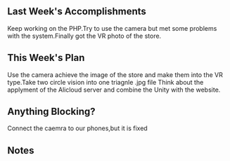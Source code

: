 ## Last Week's Accomplishments
Keep working on the PHP.Try to use the camera but met some problems with the system.Finally got the VR photo of the store.

## This Week's Plan

Use the camera achieve the image of the store and make them into the VR type.Take two circle vision into one triagnle .jpg file Think about the applyment of the Alicloud server and combine the Unity with the website.
## Anything Blocking?
Connect the caemra to our phones,but it is fixed

## Notes
